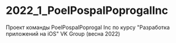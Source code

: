 # 2022_1_PoelPospalPoprogalInc
Проект команды PoelPospalPoprogal Inc по курсу "Разработка приложений на iOS" VK Group (весна 2022)
